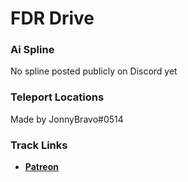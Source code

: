 # FDR Drive
### Ai Spline 
No spline posted publicly on Discord yet

### Teleport Locations
Made by JonnyBravo#0514

### Track Links
- **[Patreon](https://www.patreon.com/andrepradiktha)**